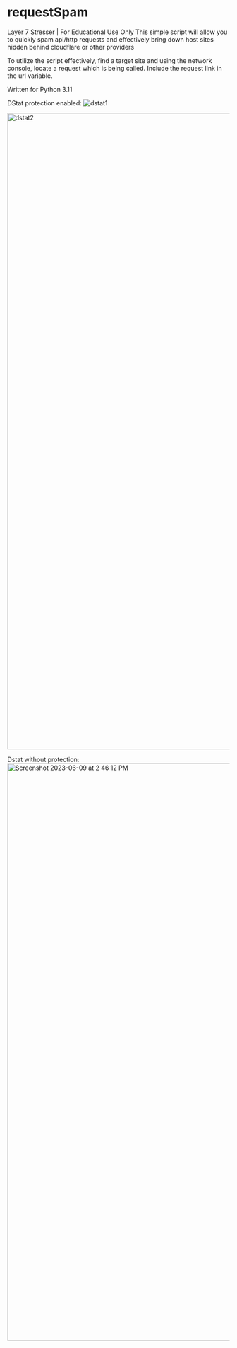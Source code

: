 # requestSpam
Layer 7 Stresser | For Educational Use Only
This simple script will allow you to quickly spam api/http requests and effectively bring down host sites hidden behind cloudflare or other providers

To utilize the script effectively, find a target site and using the network console, locate a request which is being called. Include the request link in the url variable.

Written for Python 3.11


DStat protection enabled:
![dstat1](https://github.com/dsimotas/HTTPFlood/assets/132726322/f229271e-e52f-443a-b921-8d9400e3f880)

<img width="1439" alt="dstat2" src="https://github.com/dsimotas/HTTPFlood/assets/132726322/44ec5d46-76dd-4d1f-9f29-7db6d78f3005">

Dstat without protection:
<img width="1306" alt="Screenshot 2023-06-09 at 2 46 12 PM" src="https://github.com/dsimotas/HTTPFlood/assets/132726322/f1efe2ad-498d-42bc-96fa-4403e7f45d81">
